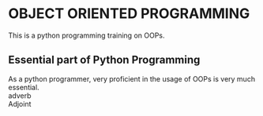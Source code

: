 # OBJECT ORIENTED PROGRAMMING

This is a python programming training on OOPs.  

## Essential part of Python Programming

As a python programmer, very proficient in the usage of OOPs is very much essential.  
adverb  
Adjoint


